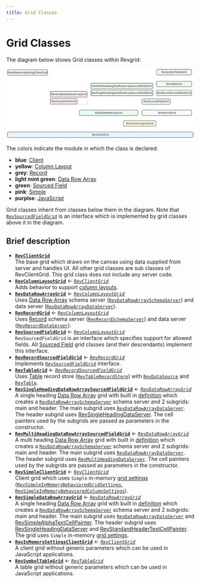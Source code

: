 ```yaml
---
title: Grid Classes
---
```


# Grid Classes

The diagram below shows Grid classes within Revgrid:

![Revgrid grid classes](revgrid-grids.excalidraw.svg)

The colors indicate the module in which the class is declared:
* **blue**: [Client](../../client/index.md)
* **yellow**: [Column Layout](../../servers/column-layout/index.md)
* **grey**: [Record](../../servers/record/index.md)
* **light mint green**: [Data Row Array](../../servers/data-row-array/index.md)
* **green**: [Sourced Field](../../servers/sourced-field/index.md)
* **pink**: [Simple](../../libraries/simple/index.md)
* **purplse**: [JavaScript](../../libraries/javascript/index.md)

Grid classes inherit from classes below them in the diagram.  Note that [`RevSourcedFieldGrid`](/revgrid/sourced-field/sourced-field/sourced-field-grid/RevSourcedFieldGrid/) is an interface which is implemented by grid classes above it in the diagram.

## Brief description

* **[`RevClientGrid`](/revgrid/client/client-grid/RevClientGrid-1/)**\
The base grid which draws on the canvas using data supplied from server and handles UI.  All other grid classes are sub classes of RevClientGrid.  This grid class does not include any server code.
* **[`RevColumnLayoutGrid`](/revgrid/column-layout/column-layout-grid/RevColumnLayoutGrid/)** ← *[`RevClientGrid`](/revgrid/client/client-grid/RevClientGrid-1/)*\
Adds behavior to support [column layouts](../../servers/column-layout/index.md).
* **[`RevDataRowArrayGrid`](/revgrid/data-row-array/data-row-array-grid/RevDataRowArrayGrid-1/)** ← *[`RevColumnLayoutGrid`](/revgrid/column-layout/column-layout-grid/RevColumnLayoutGrid/)*\
Uses [Data Row Array](../../servers/data-row-array/index.md) schema server ([`RevDataRowArraySchemaServer`](/revgrid/data-row-array/server/data-row-array-schema-server/RevDataRowArraySchemaServer/)) and data server ([`RevDataRowArrayDataServer`](/revgrid/data-row-array/server/data-row-array-data-server/RevDataRowArrayDataServer/)).
* **[`RevRecordGrid`](/revgrid/record/record-grid/RevRecordGrid-1/)** ← *[`RevColumnLayoutGrid`](/revgrid/column-layout/column-layout-grid/RevColumnLayoutGrid/)*\
Uses [Record](../../servers/record/index.md) schema server ([`RevRecordSchemaServer`](/revgrid/record/server/record-schema-server/RevRecordSchemaServer/)) and data server ([`RevRecordDataServer`](/revgrid/record/server/record-data-server/RevRecordDataServer-1/)).
* **[`RevSourcedFieldGrid`](/revgrid/sourced-field/sourced-field/sourced-field-grid/RevSourcedFieldGrid/)** ← *[`RevColumnLayoutGrid`](/revgrid/column-layout/column-layout-grid/RevColumnLayoutGrid/)*\
`RevSourcedFieldGrid` is an interface which specifies support for allowed fields. All [Sourced Field](../../servers/sourced-field/index.md) grid classes (and their descendants) implement this interface.
* **[`RevRecordSourcedFieldGrid`](/revgrid/sourced-field/record/record/record-sourced-field-grid/RevRecordSourcedFieldGrid/)** ← *[`RevRecordGrid`](/revgrid/record/record-grid/RevRecordGrid-1/)*\
Implements [`RevSourcedFieldGrid`](/revgrid/sourced-field/sourced-field/sourced-field-grid/RevSourcedFieldGrid/) interface.
* **[`RevTableGrid`](/revgrid/sourced-field/record/table/table-grid/RevTableGrid-1/)** ← *[`RevRecordSourcedFieldGrid`](/revgrid/sourced-field/record/record/record-sourced-field-grid/RevRecordSourcedFieldGrid)*\
Uses [Table](../../servers/table/index.md) record store ([`RevTableRecordStore`](/revgrid/sourced-field/record/table/server/table/table-record-store/RevTableRecordStore/)) with [`RevDataSource`](/revgrid/sourced-field/record/table/server/data-source/data-source/RevDataSource-1/) and [`RevTable`](/revgrid/sourced-field/record/table/server/table/table/RevTable-1/).
* **[`RevSingleHeadingDataRowArraySourcedFieldGrid`](/revgrid/sourced-field/data-row-array/single-heading/single-heading-data-row-array-sourced-field-grid/RevSingleHeadingDataRowArraySourcedFieldGrid-1/)** ← *[`RevDataRowArrayGrid`](/revgrid/data-row-array/data-row-array-grid/RevDataRowArrayGrid-1/)*\
A single heading [Data Row Array](../../servers/data-row-array/index.md) grid with built in [definition](../../client/grid/definition/index.md) which creates a [`RevDataRowArraySchemaServer`](/revgrid/data-row-array/server/data-row-array-schema-server/RevDataRowArraySchemaServer/) schema server and 2 subgrids: main and header.  The main subgrid uses [`RevDataRowArrayDataServer`](/revgrid/data-row-array/server/data-row-array-data-server/RevDataRowArrayDataServer/). The header subgrid uses [RevSingleHeadingDataServer](/revgrid/header/server/single-heading/single-heading-data-server/RevSingleHeadingDataServer/). The cell painters used by the subgrids are passed as parameters in the constructor.
* **[`RevMultiHeadingDataRowArraySourcedFieldGrid`](/revgrid/sourced-field/data-row-array/multi-heading/multi-heading-data-row-array-sourced-field-grid/RevMultiHeadingDataRowArraySourcedFieldGrid-1/)** ← *[`RevDataRowArrayGrid`](/revgrid/data-row-array/data-row-array-grid/RevDataRowArrayGrid-1/)*\
A multi heading [Data Row Array](../../servers/data-row-array/index.md) grid with built in [definition](../../client/grid/definition/index.md) which creates a [`RevDataRowArraySchemaServer`](/revgrid/data-row-array/server/data-row-array-schema-server/RevDataRowArraySchemaServer/) schema server and 2 subgrids: main and header.  The main subgrid uses [`RevDataRowArrayDataServer`](/revgrid/data-row-array/server/data-row-array-data-server/RevDataRowArrayDataServer/). The header subgrid uses [`RevMultiHeadingDataServer`](/revgrid/header/server/multi-heading/multi-heading-data-server/RevMultiHeadingDataServer/). The cell painters used by the subgrids are passed as parameters in the constructor.
* **[`RevSimpleClientGrid`](/revgrid/simple/simple-client-grid/RevSimpleClientGrid/)** ← *[`RevClientGrid`](/revgrid/client/client-grid/RevClientGrid-1/)*\
Client grid which uses `Simple` in-memory [grid settings](../../settings/simple/index.md) ([`RevSimpleInMemoryBehavioredGridSettings`](/revgrid/simple/settings-implementations/in-memory/simple-in-memory-behaviored-grid-settings/RevSimpleInMemoryBehavioredGridSettings/), [`RevSimpleInMemoryBehavioredColumnSettings`](/revgrid/simple/settings-implementations/in-memory/simple-in-memory-behaviored-column-settings/RevSimpleInMemoryBehavioredColumnSettings/)).
* **[`RevSimpleDataRowArrayGrid`](/revgrid/simple/simple-data-row-array-grid/RevSimpleDataRowArrayGrid/)** ← *[`RevDataRowArrayGrid`](/revgrid/data-row-array/data-row-array-grid/RevDataRowArrayGrid-1/)*\
A single heading [Data Row Array](../../servers/data-row-array/index.md) grid with built in [definition](../../client/grid/definition/index.md) which creates a [`RevDataRowArraySchemaServer`](/revgrid/data-row-array/server/data-row-array-schema-server/RevDataRowArraySchemaServer/) schema server and 2 subgrids: main and header.  The main subgrid uses [`RevDataRowArrayDataServer`](/revgrid/data-row-array/server/data-row-array-data-server/RevDataRowArrayDataServer/) and [RevSimpleAlphaTextCellPainter](/revgrid/simple/cell-painter/simple-alpha-text-cell-painter/RevSimpleAlphaTextCellPainter-1/). The header subgrid uses [RevSingleHeadingDataServer](/revgrid/header/server/single-heading/single-heading-data-server/RevSingleHeadingDataServer/) and [RevStandardHeaderTextCellPainter](/revgrid/standard/cell-painter/standard-header-text-cell-painter/RevStandardHeaderTextCellPainter-1/). The grid uses `Simple` in-memory [grid settings](../../settings/simple/index.md).
* **[`RevInMemorySettingsClientGrid`](/revgrid/js/in-memory-settings-client-grid/RevInMemorySettingsClientGrid/)** ← *[`RevClientGrid`](/revgrid/client/client-grid/RevClientGrid-1/)*\
A client grid without generic parameters which can be used in JavaScript applications.
* **[`RevSymbolTableGrid`](/revgrid/js/symbol-table-grid/RevSymbolTableGrid/)** ← *[`RevTableGrid`](/revgrid/sourced-field/record/table/table-grid/RevTableGrid-1/)*\
A table grid without generic parameters which can be used in JavaScript applications.
